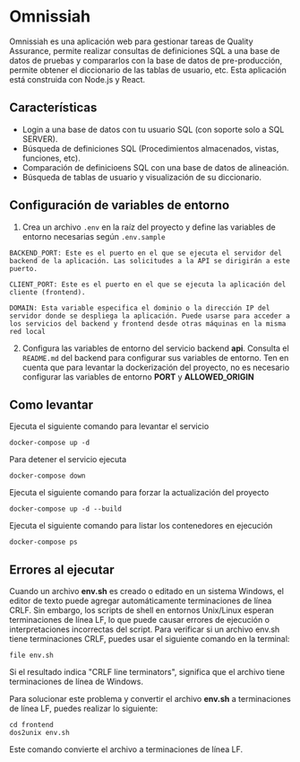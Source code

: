 # Omnissiah

Omnissiah es una aplicación web para gestionar tareas de Quality Assurance, permite realizar consultas de definiciones SQL a una base de datos de pruebas y compararlos con la base de datos de pre-producción, permite obtener el diccionario de las tablas de usuario, etc. Esta aplicación está construida con Node.js y React.

## Características
- Login a una base de datos con tu usuario SQL (con soporte solo a SQL SERVER).
- Búsqueda de definiciones SQL (Procedimientos almacenados, vistas, funciones, etc).
- Comparación de definicioens SQL con una base de datos de alineación.
- Búsqueda de tablas de usuario y visualización de su diccionario.

## Configuración de variables de entorno
1. Crea un archivo `.env` en la raíz del proyecto y define las variables de entorno necesarias según `.env.sample`
```plaintext
BACKEND_PORT: Este es el puerto en el que se ejecuta el servidor del backend de la aplicación. Las solicitudes a la API se dirigirán a este puerto.

CLIENT_PORT: Este es el puerto en el que se ejecuta la aplicación del cliente (frontend).

DOMAIN: Esta variable especifica el dominio o la dirección IP del servidor donde se despliega la aplicación. Puede usarse para acceder a los servicios del backend y frontend desde otras máquinas en la misma red local
```

2. Configura las variables de entorno del servicio backend **api**. Consulta el `README.md` del backend para configurar sus variables de entorno. Ten en cuenta que para levantar la dockerización del proyecto, no es necesario configurar las variables de entorno **PORT** y **ALLOWED_ORIGIN**

## Como levantar
Ejecuta el siguiente comando para levantar el servicio
```
docker-compose up -d
```

Para detener el servicio ejecuta
```
docker-compose down
```

Ejecuta el siguiente comando para forzar la actualización del proyecto
```
docker-compose up -d --build
```

Ejecuta el siguiente comando para listar los contenedores en ejecución
```
docker-compose ps
```

## Errores al ejecutar
Cuando un archivo **env.sh** es creado o editado en un sistema Windows, el editor de texto puede agregar automáticamente terminaciones de línea CRLF. Sin embargo, los scripts de shell en entornos Unix/Linux esperan terminaciones de línea LF, lo que puede causar errores de ejecución o interpretaciones incorrectas del script. Para verificar si un archivo env.sh tiene terminaciones CRLF, puedes usar el siguiente comando en la terminal:
```
file env.sh
```
Si el resultado indica "CRLF line terminators", significa que el archivo tiene terminaciones de línea de Windows.

Para solucionar este problema y convertir el archivo **env.sh** a terminaciones de línea LF, puedes realizar lo siguiente:
```
cd frontend
dos2unix env.sh
```
Este comando convierte el archivo a terminaciones de línea LF.